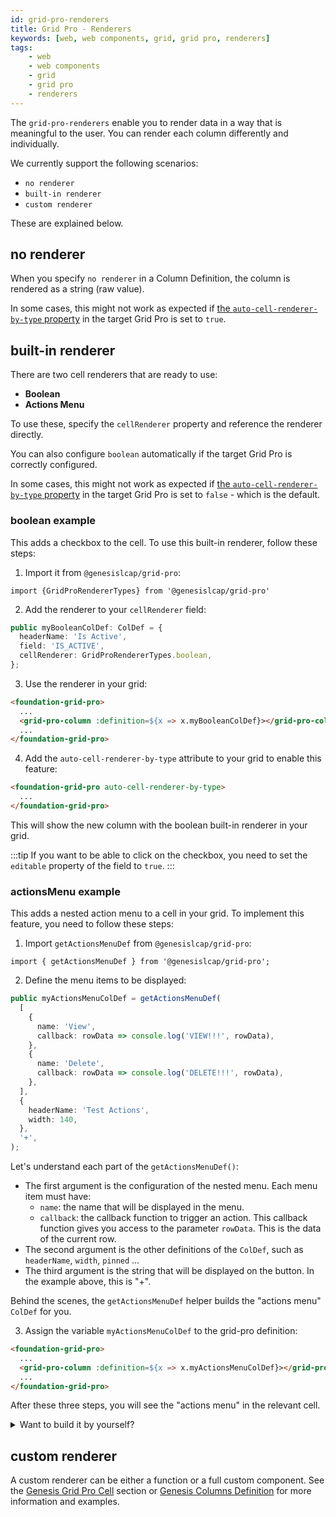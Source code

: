 ```yaml
---
id: grid-pro-renderers
title: Grid Pro - Renderers
keywords: [web, web components, grid, grid pro, renderers]
tags:
    - web
    - web components
    - grid
    - grid pro
    - renderers
---
```


The `grid-pro-renderers` enable you to render data in a way that is meaningful to the user. You can render each column differently and individually.

We currently support the following scenarios:

- `no renderer`
- `built-in renderer`
- `custom renderer`

These are explained below.

## no renderer
When you specify `no renderer` in a Column Definition, the column is rendered as a string (raw value). 

In some cases, this might not work as expected if [the `auto-cell-renderer-by-type` property](../../../../../web/web-components/grids/grid-pro/grid-pro-intro/#attributes-and-props) in the target Grid Pro is set to `true`.

## built-in renderer
There are two cell renderers that are ready to use:

- **Boolean**
- **Actions Menu**

To use these, specify the `cellRenderer` property and reference the renderer directly. 

You can also configure `boolean` automatically if the target Grid Pro is correctly configured. 
 
In some cases, this might not work as expected if [the `auto-cell-renderer-by-type` property](../../../../../web/web-components/grids/grid-pro/grid-pro-intro/#attributes-and-props) in the target Grid Pro is set to `false` - which is the default.

### boolean example

This adds a checkbox to the cell. To use this built-in renderer, follow these steps:

1. Import it from `@genesislcap/grid-pro`:
```tsx
import {GridProRendererTypes} from '@genesislcap/grid-pro'
```

2. Add the renderer to your `cellRenderer` field:

```ts title=" Cell Renderer can be specified in a ColDef"
public myBooleanColDef: ColDef = {
  headerName: 'Is Active',
  field: 'IS_ACTIVE',
  cellRenderer: GridProRendererTypes.boolean,
};
```

3. Use the renderer in your grid:

```html title="Using the ColDef with a boolean cell renderer"
<foundation-grid-pro>
  ...
  <grid-pro-column :definition=${x => x.myBooleanColDef}></grid-pro-column>
  ...
</foundation-grid-pro>
```

4. Add the `auto-cell-renderer-by-type` attribute to your grid to enable this feature:

```html
<foundation-grid-pro auto-cell-renderer-by-type>
  ...
</foundation-grid-pro>
```
This will show the new column with the boolean built-in renderer in your grid.

:::tip
If you want to be able to click on the checkbox, you need to set the `editable` property of the field to `true`.
:::

### actionsMenu example

This adds a nested action menu to a cell in your grid. To implement this feature, you need to follow these steps:

1. Import `getActionsMenuDef` from `@genesislcap/grid-pro`:

```tsx title="GridProActionMenuItem config array used to generate the Actions Menu ColDef"
import { getActionsMenuDef } from '@genesislcap/grid-pro';
```

2. Define the menu items to be displayed:

```ts
public myActionsMenuColDef = getActionsMenuDef(
  [
    {
      name: 'View',
      callback: rowData => console.log('VIEW!!!', rowData),
    },
    {
      name: 'Delete',
      callback: rowData => console.log('DELETE!!!', rowData),
    },
  ],
  {
    headerName: 'Test Actions',
    width: 140,
  },
  '+',
);
```
Let's understand each part of the `getActionsMenuDef()`:
- The first argument is the configuration of the nested menu. Each menu item must have:
    - `name`: the name that will be displayed in the menu.
    - `callback`: the callback function to trigger an action. This callback function gives you access to the parameter `rowData`. This is the data of the current row.
- The second argument is the other definitions of the `ColDef`, such as `headerName`, `width`, `pinned` ...
- The third argument is the string that will be displayed on the button. In the example above, this is "+".

Behind the scenes, the `getActionsMenuDef` helper builds the "actions menu" `ColDef` for you.

3. Assign the variable `myActionsMenuColDef` to the grid-pro definition:

```html title="Using the ColDef with an actions menu cell renderer"
<foundation-grid-pro>
  ...
  <grid-pro-column :definition=${x => x.myActionsMenuColDef}></grid-pro-column>
  ...
</foundation-grid-pro>
```

After these three steps, you will see the "actions menu" in the relevant cell.

<details><summary>Want to build it by yourself?</summary>
<p>

The built-in helper can be useful for common usage, but you can always build the `ColDef` yourself. Below is an example of how to create your own `ColDef` without the built-in renderer provided by Genesis.

```tsx title="You can use 'overrideDef' to override all the default values used in this helper"
const getActionsMenuDef = (
  actions: AgActionMenuItem[],
  overrideDef: ColDef = {},
  customActionsOpenerName: string = '⋮') => {
  const actionsMenuDef: ColDef = {
    cellRenderer: GridProRendererTypes.actionsMenu,
    cellRendererParams: {actions, buttonText: customActionsOpenerName},
    cellStyle: {border: 'none', overflow: 'visible'},
    field: 'actions',
    headerName: 'Actions',
    width: 150,
  };

  return {...actionsMenuDef, ...overrideDef};
};
```

</p>
</details>

## custom renderer
A custom renderer can be either a function or a full custom component. See the [Genesis Grid Pro Cell](../../../../../web/web-components/grids/grid-pro/grid-pro-genesis-cell/) section or [Genesis Columns Definition](../grid-pro-genesis-column) for more information and examples.


